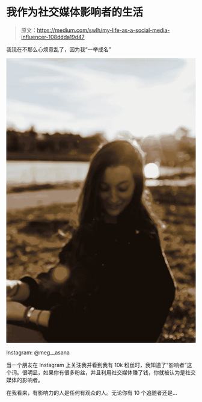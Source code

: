# 我作为社交媒体影响者的生活

> 原文：<https://medium.com/swlh/my-life-as-a-social-media-influencer-108ddda19d47>

我现在不那么心烦意乱了，因为我“一举成名”

![](img/22c94fe2e302abc1c76ad7c08e1e672d.png)

Instagram: @meg__asana

当一个朋友在 Instagram 上关注我并看到我有 10k 粉丝时，我知道了“影响者”这个词。很明显，如果你有很多粉丝，并且利用社交媒体赚了钱，你就被认为是社交媒体的影响者。

在我看来，有影响力的人是任何有观众的人。无论你有 10 个追随者还是…